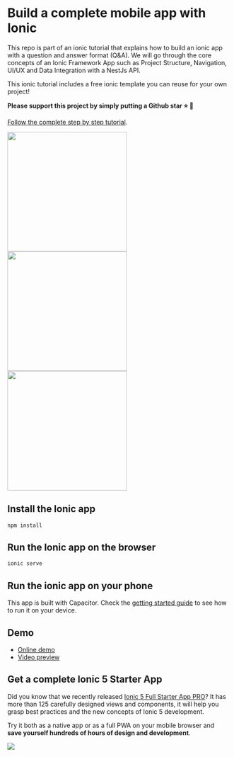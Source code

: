 # Build a complete mobile app with Ionic

This repo is part of an ionic tutorial that explains how to build an ionic app with a question and answer format (Q&A). We will go through the core concepts of an Ionic Framework App such as Project Structure, Navigation, UI/UX and Data Integration with a NestJs API.

This ionic tutorial includes a free ionic template you can reuse for your own project!


**Please support this project by simply putting a Github star ⭐ 🙏**

[Follow the complete step by step tutorial](https://ionicthemes.com/build-a-complete-mobile-app-with-ionic-framework).

<div>
<img src="https://ionicthemes.s3-us-west-2.amazonaws.com/tutorials/screenshots/build-a-complete-mobile-app-with-ionic5/category-listing.png" width="270">
<img src="https://ionicthemes.s3-us-west-2.amazonaws.com/tutorials/screenshots/build-a-complete-mobile-app-with-ionic5/category-details.png" width="270">
<img src="https://ionicthemes.s3-us-west-2.amazonaws.com/tutorials/screenshots/build-a-complete-mobile-app-with-ionic5/question-details.png" width="270">
</div>

## Install the Ionic app
```sh
npm install
```

## Run the Ionic app on the browser

```sh
ionic serve
```

## Run the ionic app on your phone
This app is built with Capacitor. Check the [getting started guide](https://capacitorjs.com/docs/getting-started) to see how to run it on your device.

## Demo
- [Online demo](https://q-and-a-ionic-tutorial.web.app)
- [Video preview](https://youtu.be/xj3Znnd4Evs)


## Get a complete Ionic 5 Starter App
Did you know that we recently released [Ionic 5 Full Starter App PRO](https://ionicthemes.com/product/ionic5-full-starter-app-pro-version)? It has more than 125 carefully designed views and components, it will help you grasp best practices and the new concepts of Ionic 5 development.

Try it both as a native app or as a full PWA on your mobile browser and **save yourself hundreds of hours of design and development**.

<img src="https://ionicthemes.s3-us-west-2.amazonaws.com/cover_images/redesign/ionic5-full-starter-app-pro.jpg"/>
